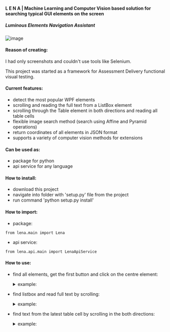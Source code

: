 #### L E N A | Machine Learning and Computer Vision based solution for searching typical GUI elements on the screen    
##### Luminous Elements Navigation Assistant

![image](https://github.com/coastal-lines/Lena/assets/70205794/44016028-823f-4b6e-b85f-0060d753a11e)


#### Reason of creating:
I had only screenshots and couldn't use tools like Selenium.

This project was started as a framework for Assessment Delivery functional visual testing.


#### Current features:
- detect the most popular WPF elements
- scrolling and reading the full text from a ListBox element
- scrolling through the Table element in both directions and reading all table cells
- flexible image search method (search using Affine and Pyramid operations)
- return coordinates of all elements in JSON format
- supports a variety of computer vision methods for extensions

#### Can be used as:
- package for python
- api service for any language

#### How to install:
- download this project
- navigate into folder with 'setup.py' file from the project
- run command 'python setup.py install'

#### How to import:
- package: 
```
from lena.main import Lena
```
- api service:
```
from lena.api.main import LenaApiService
```

#### How to use:
- find all elements, get the first button and click on the centre element:
  <details>
  
  <summary>example: </summary>
  
  ```
  lena = Lena(config_path="config.json", source_mode="screenshot", detection_mode="default", logging=False)
  
  json_elements = lena.find_all_elements()
  
  button1 = [element for element in json_elements.get('elements', []) if element.get('label') == 'button'][0]
  
  pyautogui.click(x=button1['centre'][0], y=button1['centre'][1])
  ```
  
  </details>

- find listbox and read full text by scrolling:
  <details>
  
  <summary>example: </summary>
  
  ```
  lena = Lena(config_path="config.json", source_mode="screenshot", detection_mode="default", logging=False)
  
  json_elements = lena.find_listbox_and_expand_and_get_text()

  listbox = [element for element in json_elements.get('elements', []) if element.get('label') == 'listbox'][0]

  listbox_full_text = listbox['text']
  ```

  ![Screenshot_1_1](https://github.com/coastal-lines/Lena/assets/70205794/9a11e143-50cd-4054-be20-cd89c0acce97)

  text output:
  > Item 1, Item 2, Item 3, item 4, item 5, item 6, item 7, item 8, item 9, item 10, Item 11, item 12, item 13, Item 14, Item 15

  </details>

- find text from the latest table cell by scrolling in the both directions:
  <details>
  
  <summary>example: </summary>
  
  ```
  lena = Lena(config_path="config.json", source_mode="screenshot", detection_mode="default", logging=False)
  

  text output:
  > 

  </details>


